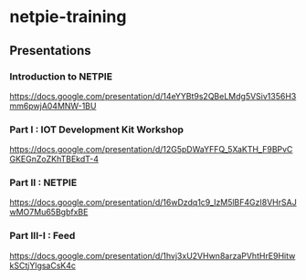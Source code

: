 # netpie-training

## Presentations

### Introduction to NETPIE
https://docs.google.com/presentation/d/14eYYBt9s2QBeLMdg5VSiv1356H3mm6pwjA04MNW-1BU

### Part I : IOT Development Kit Workshop
https://docs.google.com/presentation/d/12G5pDWaYFFQ_5XaKTH_F9BPvCGKEGnZoZKhTBEkdT-4

### Part II : NETPIE
https://docs.google.com/presentation/d/16wDzdq1c9_IzM5lBF4GzI8VHrSAJwMO7Mu65BgbfxBE

### Part III-I : Feed
https://docs.google.com/presentation/d/1hvj3xU2VHwn8arzaPVhtHrE9HitwkSCtjYlgsaCsK4c



